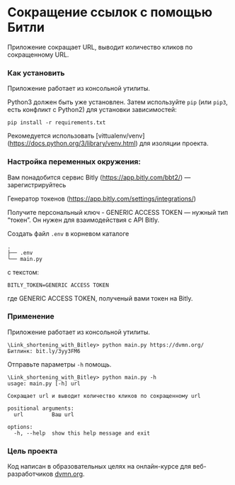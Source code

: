 # Сокращение ссылок с помощью Битли

Приложение сокращает URL, выводит количество кликов по сокращенному URL.

### Как установить

Приложение работает из консольной утилиты.

Python3 должен быть уже установлен. 
Затем используйте `pip` (или `pip3`, есть конфликт с Python2) для установки зависимостей:
```
pip install -r requirements.txt
```
Рекомедуется использовать [vittualenv/venv] (https://docs.python.org/3/library/venv.html) для изоляции проекта.


### Настройка переменных окружения:

Вам понадобится сервис Bitly (https://app.bitly.com/bbt2/) — зарегистрируйтесь

Генератор токенов (https://app.bitly.com/settings/integrations/)

Получите персональный ключ - GENERIC ACCESS TOKEN — нужный тип “токен”. Он нужен для взаимодействия с API Bitly. 

Создать файл ```.env``` в корневом каталоге 

```
.
├── .env
└── main.py
```
с текстом:
```
BITLY_TOKEN=GENERIC ACCESS TOKEN
```
где GENERIC ACCESS TOKEN, полученый вами токен на Bitly.


### Применение
 Приложение работает из консольной утилиты.
```
\Link_shortening_with_Bitley> python main.py https://dvmn.org/
Битлинк: bit.ly/3yy3FM6
```
Отправьте параметры `-h` помощь.
```
\Link_shortening_with_Bitley> python main.py -h
usage: main.py [-h] url

Сокращает url и выводит количество кликов по сокращенному url

positional arguments:
  url         Ваш url

options:
  -h, --help  show this help message and exit
```
### Цель проекта

Код написан в образовательных целях на онлайн-курсе для веб-разработчиков [dvmn.org](https://dvmn.org/).

